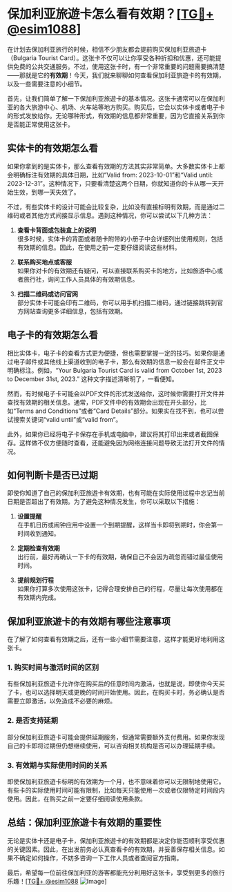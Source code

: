 # 保加利亚旅遊卡怎么看有效期？[[TG💪+ @esim1088](https://t.me/s/esim1088)]

在计划去保加利亚旅行的时候，相信不少朋友都会提前购买保加利亚旅遊卡（Bulgaria Tourist Card）。这张卡不仅可以让你享受各种折扣和优惠，还可能提供免费的公共交通服务。不过，使用这张卡时，有一个非常重要的问题需要搞清楚——那就是它的**有效期**！今天，我们就来聊聊如何查看保加利亚旅遊卡的有效期，以及一些需要注意的小细节。

首先，让我们简单了解一下保加利亚旅遊卡的基本情况。这张卡通常可以在保加利亚的各大旅游中心、机场、火车站等地方购买。购买后，它会以实体卡或者电子卡的形式发放给你。无论哪种形式，有效期的信息都非常重要，因为它直接关系到你是否能正常使用这张卡。

## **实体卡的有效期怎么看**

如果你拿到的是实体卡，那么查看有效期的方法其实非常简单。大多数实体卡上都会明确标注有效期的具体日期，比如“Valid from: 2023-10-01”和“Valid until: 2023-12-31”。这种情况下，只要看清楚这两个日期，你就知道你的卡从哪一天开始生效，到哪一天失效了。

不过，有些实体卡的设计可能会比较复杂，比如没有直接标明有效期，而是通过二维码或者其他方式间接显示信息。遇到这种情况，你可以尝试以下几种方法：

1. **查看卡背面或包装盒上的说明**  
   很多时候，实体卡的背面或者随卡附带的小册子中会详细列出使用规则，包括有效期的信息。因此，在使用之前一定要仔细阅读这些材料。

2. **联系购买地点或客服**  
   如果你对卡的有效期还有疑问，可以直接联系购买卡的地方，比如旅游中心或者旅行社，询问工作人员具体的有效期信息。

3. **扫描二维码或访问官网**  
   部分实体卡可能会印有二维码，你可以用手机扫描二维码，通过链接跳转到官方网站查询更多详细信息，包括有效期。

## **电子卡的有效期怎么看**

相比实体卡，电子卡的查看方式更为便捷，但也需要掌握一定的技巧。如果你是通过电子邮件或其他线上渠道收到的电子卡，那么有效期的信息一般会在邮件正文中明确标注。例如，“Your Bulgaria Tourist Card is valid from October 1st, 2023 to December 31st, 2023.” 这种文字描述清晰明了，一看便知。

然而，有时候电子卡可能会以PDF文件的形式发送给你，这时候你需要打开文件并查找有效期的相关信息。通常，PDF文件中的有效期会出现在开头部分，比如“Terms and Conditions”或者“Card Details”部分。如果实在找不到，也可以尝试搜索关键词“valid until”或“valid from”。

此外，如果你已经将电子卡保存在手机或电脑中，建议将其打印出来或者截图保存。这样做不仅方便随时查看，还能避免因为网络连接问题导致无法打开文件的情况。

## **如何判断卡是否已过期**

即使你知道了自己的保加利亚旅遊卡有效期，也有可能在实际使用过程中忘记当前日期是否超出了有效期。为了避免这种情况发生，你可以采取以下措施：

1. **设置提醒**  
   在手机日历或闹钟应用中设置一个到期提醒，这样当卡即将到期时，你会第一时间收到通知。

2. **定期检查有效期**  
   出行前，最好再确认一下卡的有效期，确保自己不会因为疏忽而错过最佳使用时间。

3. **提前规划行程**  
   如果你打算多次使用这张卡，记得合理安排自己的行程，尽量让每次使用都在有效期内完成。

## **保加利亚旅遊卡的有效期有哪些注意事项**

在了解了如何查看有效期之后，还有一些小细节需要注意，这样才能更好地利用这张卡。

### **1. 购买时间与激活时间的区别**
有些保加利亚旅遊卡允许你在购买后的任意时间内激活，也就是说，即使你今天买了卡，也可以选择明天或更晚的时间开始使用。因此，在购买卡时，务必确认是否需要立即激活，以免造成不必要的麻烦。

### **2. 是否支持延期**
部分保加利亚旅遊卡可能会提供延期服务，但通常需要额外支付费用。如果你发现自己的卡即将过期但仍想继续使用，可以咨询相关机构是否可以办理延期手续。

### **3. 有效期与实际使用时间的关系**
即使保加利亚旅遊卡标明的有效期为一个月，也不意味着你可以无限制地使用它。有些卡的实际使用时间可能有限制，比如每天只能使用一次或者仅限特定时间段内使用。因此，在购买之前一定要仔细阅读使用条款。

## **总结：保加利亚旅遊卡有效期的重要性**

无论是实体卡还是电子卡，保加利亚旅遊卡的有效期都是决定你能否顺利享受优惠的关键因素。因此，在出发前务必认真查看卡的有效期，并妥善保存相关信息。如果不确定如何操作，不妨多咨询一下工作人员或者查阅官方指南。

最后，希望每一位前往保加利亚的游客都能充分利用好这张卡，享受到更多的旅行乐趣！[[TG💪+ @esim1088](https://t.me/s/esim1088) ![Image](https://i.postimg.cc/4NQfJmqS/Snipaste-2025-05-13-00-14-12.png)]